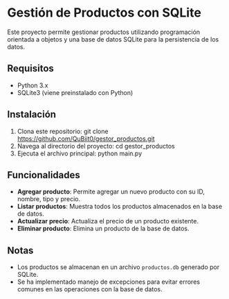 # Gestión de Productos con SQLite

Este proyecto permite gestionar productos utilizando programación orientada a objetos y una base de datos SQLite para la persistencia de los datos.

## Requisitos

- Python 3.x
- SQLite3 (viene preinstalado con Python)
  
## Instalación

1. Clona este repositorio: git clone https://github.com/QuBiit0/gestor_productos.git
2. Navega al directorio del proyecto: cd gestor_productos
3. Ejecuta el archivo principal: python main.py


## Funcionalidades

- **Agregar producto**: Permite agregar un nuevo producto con su ID, nombre, tipo y precio.
- **Listar productos**: Muestra todos los productos almacenados en la base de datos.
- **Actualizar precio**: Actualiza el precio de un producto existente.
- **Eliminar producto**: Elimina un producto de la base de datos.

## Notas

- Los productos se almacenan en un archivo `productos.db` generado por SQLite.
- Se ha implementado manejo de excepciones para evitar errores comunes en las operaciones con la base de datos.




